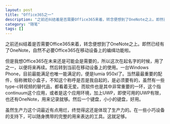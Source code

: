 ```yaml
---
layout: post
title: "Office365之一"
description: "之前还纠结着是否需要Office365来着，转念便想到了OneNote之上。即然已经有了OneNote，自然不必要Office365在移动设备上的编缉功能啦。"
category: "随笔"
tags: []
---
```


之前还纠结着是否需要Office365来着，转念便想到了OneNote之上。即然已经有了OneNote，自然不必要Office365在移动设备上的编缉功能啦。

但是我想Office365在未来还是可能会是需要的，所以这次在起名字的时候，用了之一，以便将来再续。然后转到当前在移动设备上的使用。一台Windows Phone，目前最能满足也唯一能满足的，便是lumia 950xl了。当然最最重要的配件，俗称微软小盒子，不知这个称呼是否是我自起的，是必须要有的，虽然有一些type-c转视频的替代品，都看着无爱。而软件也是其中非常重要的一环，这个指continuum这个应用，或者是这个应用环境，加上UWP，即使可用的UWP有限，也还有OneNote，用来记录就够。然后一个键盘，小小的键盘，好用。

虽然生产力这个词最近有点用烂，终觉得这还是体现了生产力的。在一些小巧设备的支持下，可以随身携带的完整的用来表达的工具。这就足够。
